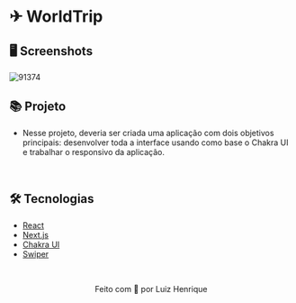 
# ✈ WorldTrip 

## 🖥 Screenshots
![91374](https://user-images.githubusercontent.com/70612836/125003255-31e25a00-e02d-11eb-83a3-f2fe6032c99f.png)

## 📚 Projeto
* Nesse projeto, deveria ser criada uma aplicação com dois objetivos principais: desenvolver toda a interface usando como base o Chakra UI e trabalhar o responsivo da aplicação.

&nbsp;

## 🛠️ Tecnologias

* [React](https://pt-br.reactjs.org/E)
* [Next.js](https://nextjs.org/)
* [Chakra UI](https://chakra-ui.com/)
* [Swiper](https://swiperjs.com/react)

&nbsp;

<p align="center">Feito com 💙 por Luiz Henrique</p>

